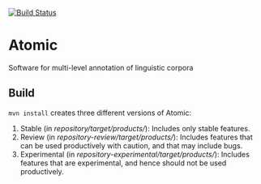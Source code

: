 [![Build Status](https://travis-ci.org/infraling/atomic.svg?branch=development)](https://travis-ci.org/infraling/atomic)

# Atomic
Software for multi-level annotation of linguistic corpora

## Build

`mvn install` creates three different versions of Atomic:

1. Stable (in *repository/target/products/*): Includes only stable features.
2. Review (in *repository-review/target/products/*): Includes features that can be used productively with caution, and that may include bugs.
3. Experimental (in *repository-experimental/target/products/*): Includes features that are experimental, and hence should not be used productively.